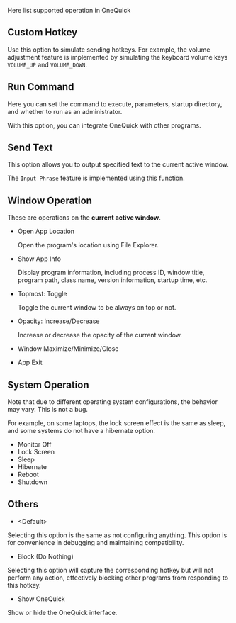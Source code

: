 Here list supported operation in OneQuick

## Custom Hotkey

Use this option to simulate sending hotkeys. For example, the volume adjustment feature is implemented by simulating the keyboard volume keys `VOLUME_UP` and `VOLUME_DOWN`.

## Run Command

Here you can set the command to execute, parameters, startup directory, and whether to run as an administrator.

With this option, you can integrate OneQuick with other programs.

## Send Text

This option allows you to output specified text to the current active window.

The `Input Phrase` feature is implemented using this function.

## Window Operation

These are operations on the **current active window**.

- Open App Location

    Open the program's location using File Explorer.

- Show App Info

    Display program information, including process ID, window title, program path, class name, version information, startup time, etc.

- Topmost: Toggle

    Toggle the current window to be always on top or not.

- Opacity: Increase/Decrease

    Increase or decrease the opacity of the current window.

- Window Maximize/Minimize/Close

- App Exit

## System Operation

Note that due to different operating system configurations, the behavior may vary. This is not a bug.

For example, on some laptops, the lock screen effect is the same as sleep, and some systems do not have a hibernate option.

- Monitor Off
- Lock Screen
- Sleep
- Hibernate
- Reboot
- Shutdown

## Others

- \<Default>

Selecting this option is the same as not configuring anything. This option is for convenience in debugging and maintaining compatibility.

- Block (Do Nothing)

Selecting this option will capture the corresponding hotkey but will not perform any action, effectively blocking other programs from responding to this hotkey.

- Show OneQuick

Show or hide the OneQuick interface.
